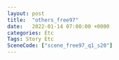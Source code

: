 ```yaml
---
layout: post
title:  "others_free97"
date:   2022-01-14 07:00:00 +0000
categories: Etc
Tags: Story Etc
SceneCode: ["scene_free97_q1_s20"]
---
```

